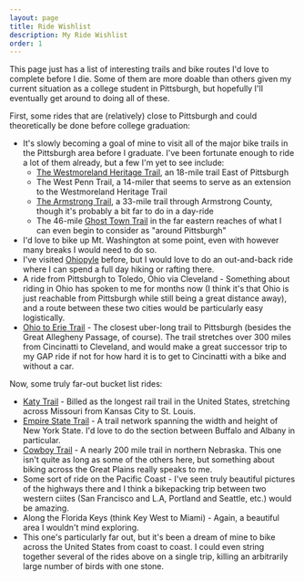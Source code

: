 ```yaml
---
layout: page
title: Ride Wishlist
description: My Ride Wishlist
order: 1
---
```

This page just has a list of interesting trails and bike routes I'd love to complete before I die. Some of them are more doable than others given my current situation as a college student in Pittsburgh, but hopefully I'll eventually get around to doing all of these.

First, some rides that are (relatively) close to Pittsburgh and could theoretically be done before college graduation:
- It's slowly becoming a goal of mine to visit all of the major bike trails in the Pittsburgh area before I graduate. I've been fortunate enough to ride a lot of them already, but a few I'm yet to see include:
  - [The Westmoreland Heritage Trail](https://westmorelandheritagetrail.com/), an 18-mile trail East of Pittsburgh
  - The West Penn Trail, a 14-miler that seems to serve as an extension to the Westmoreland Heritage Trail
  - [The Armstrong Trail](https://armstrongtrails.org/trail-map/), a 33-mile trail through Armstrong County, though it's probably a bit far to do in a day-ride
  - The 46-mile [Ghost Town Trail](https://en.wikipedia.org/wiki/Ghost_Town_Trail) in the far eastern reaches of what I can even begin to consider as "around Pittsburgh" 
- I'd love to bike up Mt. Washington at some point, even with however many breaks I would need to do so.
- I've visited [Ohiopyle](https://www.dcnr.pa.gov/StateParks/FindAPark/OhiopyleStatePark/Pages/default.aspx) before, but I would love to do an out-and-back ride where I can spend a full day hiking or rafting there.
- A ride from Pittsburgh to Toledo, Ohio via Cleveland - Something about riding in Ohio has spoken to me for months now (I think it's that Ohio is just reachable from Pittsburgh while still being a great distance away), and a route between these two cities would be particularly easy logistically.
- [Ohio to Erie Trail](https://www.ohiotoerietrail.org/) - The closest uber-long trail to Pittsburgh (besides the Great Allegheny Passage, of course). The trail stretches over 300 miles from Cincinatti to Cleveland, and would make a great successor trip to my GAP ride if not for how hard it is to get to Cincinatti with a bike and without a car.

Now, some truly far-out bucket list rides:
- [Katy Trail](https://bikekatytrail.com/) - Billed as the longest rail trail in the United States, stretching across Missouri from Kansas City to St. Louis.
- [Empire State Trail](https://empiretrail.ny.gov/) - A trail network spanning the width and height of New York State. I'd love to do the section between Buffalo and Albany in particular.
- [Cowboy Trail](https://bikecowboytrail.com/) - A nearly 200 mile trail in northern Nebraska. This one isn't quite as long as some of the others here, but something about biking across the Great Plains really speaks to me.
- Some sort of ride on the Pacific Coast - I've seen truly beautiful pictures of the highways there and I think a bikepacking trip between two western ciites (San Francisco and L.A, Portland and Seattle, etc.) would be amazing.
- Along the Florida Keys (think Key West to Miami) - Again, a beautiful area I wouldn't mind exploring.
- This one's particularly far out, but it's been a dream of mine to bike across the United States from coast to coast. I could even string together several of the rides above on a single trip, killing an arbitrarily large number of birds with one stone. 